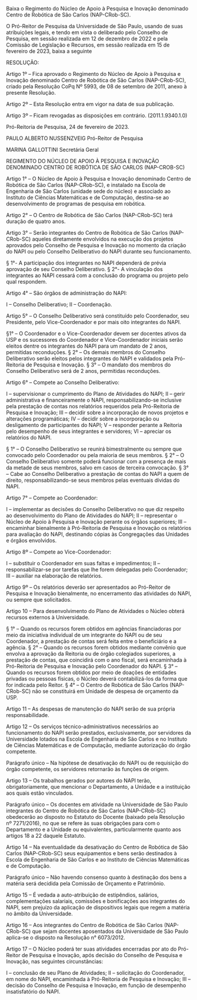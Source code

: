 Baixa o Regimento do Núcleo de Apoio à Pesquisa e Inovação denominado Centro de Robótica de São Carlos (NAP-CRob-SC).

O Pró-Reitor de Pesquisa da Universidade de São Paulo, usando de suas atribuições legais, e tendo em vista o deliberado pelo Conselho de Pesquisa, em sessão realizada em 12 de dezembro de 2022 e pela Comissão de Legislação e Recursos, em sessão realizada em 15 de fevereiro de 2023, baixa a seguinte

RESOLUÇÃO:

Artigo 1º – Fica aprovado o Regimento do Núcleo de Apoio à Pesquisa e Inovação denominado Centro de Robótica de São Carlos (NAP-CRob-SC), criado pela Resolução CoPq Nº 5993, de 08 de setembro de 2011, anexo à presente Resolução.

Artigo 2º – Esta Resolução entra em vigor na data de sua publicação.

Artigo 3º – Ficam revogadas as disposições em contrário. (2011.1.9340.1.0)

Pró-Reitoria de Pesquisa, 24 de fevereiro de 2023.

PAULO ALBERTO NUSSENZVEIG
Pró-Reitor de Pesquisa

MARINA GALLOTTINI
Secretária Geral

REGIMENTO DO NÚCLEO DE APOIO À PESQUISA E INOVAÇÃO DENOMINADO CENTRO DE ROBÓTICA DE SÃO CARLOS (NAP-CROB-SC)

Artigo 1° – O Núcleo de Apoio à Pesquisa e Inovação denominado Centro de Robótica de São Carlos (NAP-CRob-SC), e instalado na Escola de Engenharia de São Carlos (unidade sede do núcleo) e associado ao Instituto de Ciências Matemáticas e de Computação, destina-se ao desenvolvimento de programas de pesquisa em robótica.

Artigo 2° – O Centro de Robótica de São Carlos (NAP-CRob-SC) terá duração de quatro anos.

Artigo 3° – Serão integrantes do Centro de Robótica de São Carlos (NAP-CRob-SC) aqueles diretamente envolvidos na execução dos projetos aprovados pelo Conselho de Pesquisa e Inovação no momento da criação do NAPI ou pelo Conselho Deliberativo do NAPI durante seu funcionamento.

§ 1°- A participação dos integrantes no NAPI dependerá de prévia aprovação de seu Conselho Deliberativo.
§ 2°- A vinculação dos integrantes ao NAPI cessará com a conclusão do programa ou projeto pelo qual respondem.

Artigo 4° – São órgãos de administração do NAPI:

I – Conselho Deliberativo;
II – Coordenação.

Artigo 5° – O Conselho Deliberativo será constituído pelo Coordenador, seu Presidente, pelo Vice-Coordenador e por mais oito integrantes do NAPI.

§1° – O Coordenador e o Vice-Coordenador devem ser docentes ativos da USP e os sucessores do Coordenador e Vice-Coordenador iniciais serão eleitos dentre os integrantes do NAPI para um mandato de 2 anos, permitidas reconduções.
§ 2° – Os demais membros do Conselho Deliberativo serão eleitos pelos integrantes do NAPI e validados pela Pró-Reitoria de Pesquisa e Inovação.
§ 3° – O mandato dos membros do Conselho Deliberativo será de 2 anos, permitidas reconduções.

Artigo 6° – Compete ao Conselho Deliberativo:

I – supervisionar o cumprimento do Plano de Atividades do NAPI;
II – gerir administrativa e financeiramente o NAPI, responsabilizando-se inclusive pela prestação de contas nos relatórios requeridos pela Pró-Reitoria de Pesquisa e Inovação;
III – decidir sobre a incorporação de novos projetos e alterações programáticas;
IV – decidir sobre a incorporação ou desligamento de participantes do NAPI;
V – responder perante a Reitoria pelo desempenho de seus integrantes e servidores;
VI – apreciar os relatórios do NAPI.

§ 1° – O Conselho Deliberativo se reunirá bimestralmente ou sempre que convocado pelo Coordenador ou pela maioria de seus membros.
§ 2° – O Conselho Deliberativo somente poderá funcionar com a presença de mais da metade de seus membros, salvo em casos de terceira convocação.
§ 3° – Cabe ao Conselho Deliberativo a prestação de contas do NAPI a quem de direito, responsabilizando-se seus membros pelas eventuais dívidas do NAPI.

Artigo 7° – Compete ao Coordenador:

I – implementar as decisões do Conselho Deliberativo no que diz respeito ao desenvolvimento do Plano de Atividades do NAPI;
II – representar o Núcleo de Apoio à Pesquisa e Inovação perante os órgãos superiores;
III – encaminhar bienalmente à Pró-Reitoria de Pesquisa e Inovação os relatórios para avaliação do NAPI, destinando cópias às Congregações das Unidades e órgãos envolvidos.

Artigo 8º – Compete ao Vice-Coordenador:

I – substituir o Coordenador em suas faltas e impedimentos;
II – responsabilizar-se por tarefas que lhe forem delegadas pelo Coordenador;
III – auxiliar na elaboração de relatórios.

Artigo 9º – Os relatórios deverão ser apresentados ao Pró-Reitor de Pesquisa e Inovação bienalmente, no encerramento das atividades do NAPI, ou sempre que solicitados.

Artigo 10 – Para desenvolvimento do Plano de Atividades o Núcleo obterá recursos externos à Universidade.

§ 1° – Quando os recursos forem obtidos em agências financiadoras por meio da iniciativa individual de um integrante do NAPI ou de seu Coordenador, a prestação de contas será feita entre o beneficiário e a agência.
§ 2° – Quando os recursos forem obtidos mediante convênio que envolva a aprovação da Reitoria ou de órgão colegiados superiores, a prestação de contas, que coincidirá com o ano fiscal, será encaminhada à Pró-Reitoria de Pesquisa e Inovação pelo Coordenador do NAPI.
§ 3° – Quando os recursos forem obtidos por meio de doações de entidades privadas ou pessoas físicas, o Núcleo deverá contabilizá-los da forma que for indicada pelo Reitor.
§ 4° – O Centro de Robótica de São Carlos (NAP-CRob-SC) não se constituirá em Unidade de despesa de orçamento da USP.

Artigo 11 – As despesas de manutenção do NAPI serão de sua própria responsabilidade.

Artigo 12 – Os serviços técnico-administrativos necessários ao funcionamento do NAPI serão prestados, exclusivamente, por servidores da Universidade lotados na Escola de Engenharia de São Carlos e no Instituto de Ciências Matemáticas e de Computação, mediante autorização do órgão competente.

Parágrafo único – Na hipótese de desativação do NAPI ou de requisição do órgão competente, os servidores retornarão às funções de origem.

Artigo 13 – Os trabalhos gerados por autores do NAPI terão, obrigatoriamente, que mencionar o Departamento, a Unidade e a instituição aos quais estão vinculados.

Parágrafo único – Os docentes em atividade na Universidade de São Paulo integrantes do Centro de Robótica de São Carlos (NAP-CRob-SC) obedecerão ao disposto no Estatuto do Docente (baixado pela Resolução nº 7271/2016), no que se refere às suas obrigações para com o Departamento e a Unidade ou equivalentes, particularmente quanto aos artigos 18 a 22 daquele Estatuto.

Artigo 14 – Na eventualidade da desativação do Centro de Robótica de São Carlos (NAP-CRob-SC) seus equipamentos e bens serão destinados à Escola de Engenharia de São Carlos e ao Instituto de Ciências Matemáticas e de Computação.

Parágrafo único – Não havendo consenso quanto à destinação dos bens a matéria será decidida pela Comissão de Orçamento e Patrimônio.

Artigo 15 – É vedada a auto-atribuição de estipêndios, salários, complementações salariais, comissões e bonificações aos integrantes do NAPI, sem prejuízo da aplicação de dispositivos legais que regem a matéria no âmbito da Universidade.

Artigo 16 – Aos integrantes do Centro de Robótica de São Carlos (NAP-CRob-SC) que sejam docentes aposentados da Universidade de São Paulo aplica-se o disposto na Resolução n° 6073/2012.

Artigo 17 – O Núcleo poderá ter suas atividades encerradas por ato do Pró-Reitor de Pesquisa e Inovação, após decisão do Conselho de Pesquisa e Inovação, nas seguintes circunstâncias:

I – conclusão de seu Plano de Atividades;
II – solicitação do Coordenador, em nome do NAPI, encaminhada à Pró-Reitoria de Pesquisa e Inovação;
III – decisão do Conselho de Pesquisa e Inovação, em função de desempenho insatisfatório do NAPI.